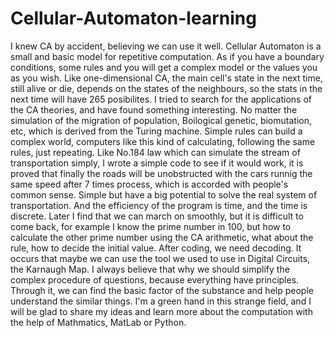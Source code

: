 # Cellular-Automaton-learning
  I knew CA by accident, believing we can use it well.
  Cellular Automaton is a small and basic model for repetitive computation.
  As if you have a boundary conditions, some rules and you will get a complex model or the values you as you wish.
  Like one-dimensional CA, the main cell's state in the next time, still alive or die, depends on the states of the neighbours, so the stats in the next time will have 265 posibilites.
  I tried to search for the applications of the CA theories, and have found something interesting. No matter the simulation of the migration of population, Boilogical genetic, biomutation, etc, which is derived from the Turing machine.
  Simple rules can build a complex world, computers like this kind of calculating, following the same rules, just repeating. 
  Like No.184 law which can simulate the stream of transportation simply, I wrote a simple code to see if it would work, it is proved that finally the roads will be unobstructed with the cars runnig the same speed after 7 times process, which is accorded with people's common sense. Simple but have a big potential to solve the real system of transportation. And the efficiency of the program is time, and the time is discrete.
  Later I find that we can march on smoothly, but it is difficult to come back, for example I know the prime number in 100, but how to calculate the other prime number using the CA arithmetic, what about the rule, how to decide the initial value.
  After coding, we need decoding. It occurs that maybe we can use the tool we used to use in Digital Circuits, the Karnaugh Map. I always believe that why we should simplify the complex procedure of questions, because everything have principles. Through it, we can find the basic factor of the substance and help people understand the similar things.
  I'm a green hand in this strange field, and I will be glad to share my ideas and learn more about the computation with the help of Mathmatics, MatLab or Python.
